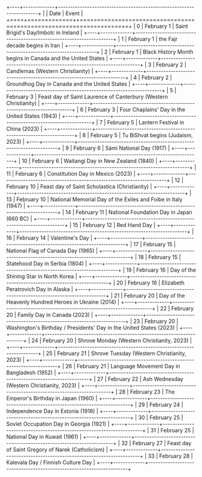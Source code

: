 +----+-------------+---------------------------------------------------------------------+
|    | Date        | Event                                                               |
+====+=============+=====================================================================+
|  0 | February 1  | Saint Brigid's Day/Imbolc in Ireland                                |
+----+-------------+---------------------------------------------------------------------+
|  1 | February 1  | the Fajr decade begins in Iran                                      |
+----+-------------+---------------------------------------------------------------------+
|  2 | February 1  | Black History Month begins in Canada and the United States          |
+----+-------------+---------------------------------------------------------------------+
|  3 | February 2  | Candlemas (Western Christianity)                                    |
+----+-------------+---------------------------------------------------------------------+
|  4 | February 2  | Groundhog Day in Canada and the United States                       |
+----+-------------+---------------------------------------------------------------------+
|  5 | February 3  | Feast day of Saint Laurence of Canterbury (Western Christianity)    |
+----+-------------+---------------------------------------------------------------------+
|  6 | February 3  | Four Chaplains' Day in the United States (1943)                     |
+----+-------------+---------------------------------------------------------------------+
|  7 | February 5  | Lantern Festival in China (2023)                                    |
+----+-------------+---------------------------------------------------------------------+
|  8 | February 5  | Tu BiShvat begins (Judaism, 2023)                                   |
+----+-------------+---------------------------------------------------------------------+
|  9 | February 6  | Sámi National Day (1917)                                            |
+----+-------------+---------------------------------------------------------------------+
| 10 | February 6  | Waitangi Day in New Zealand (1840)                                  |
+----+-------------+---------------------------------------------------------------------+
| 11 | February 6  | Constitution Day in Mexico (2023)                                   |
+----+-------------+---------------------------------------------------------------------+
| 12 | February 10 | Feast day of Saint Scholastica (Christianity)                       |
+----+-------------+---------------------------------------------------------------------+
| 13 | February 10 | National Memorial Day of the Exiles and Foibe in Italy (1947)       |
+----+-------------+---------------------------------------------------------------------+
| 14 | February 11 | National Foundation Day in Japan (660 BC)                           |
+----+-------------+---------------------------------------------------------------------+
| 15 | February 12 | Red Hand Day                                                        |
+----+-------------+---------------------------------------------------------------------+
| 16 | February 14 | Valentine's Day                                                     |
+----+-------------+---------------------------------------------------------------------+
| 17 | February 15 | National Flag of Canada Day (1965)                                  |
+----+-------------+---------------------------------------------------------------------+
| 18 | February 15 | Statehood Day in Serbia (1804)                                      |
+----+-------------+---------------------------------------------------------------------+
| 19 | February 16 | Day of the Shining Star in North Korea                              |
+----+-------------+---------------------------------------------------------------------+
| 20 | February 16 | Elizabeth Peratrovich Day in Alaska                                 |
+----+-------------+---------------------------------------------------------------------+
| 21 | February 20 | Day of the Heavenly Hundred Heroes in Ukraine (2014)                |
+----+-------------+---------------------------------------------------------------------+
| 22 | February 20 | Family Day in Canada (2023)                                         |
+----+-------------+---------------------------------------------------------------------+
| 23 | February 20 | Washington's Birthday / Presidents' Day in the United States (2023) |
+----+-------------+---------------------------------------------------------------------+
| 24 | February 20 | Shrove Monday (Western Christianity, 2023)                          |
+----+-------------+---------------------------------------------------------------------+
| 25 | February 21 | Shrove Tuesday (Western Christianity, 2023)                         |
+----+-------------+---------------------------------------------------------------------+
| 26 | February 21 | Language Movement Day in Bangladesh (1952)                          |
+----+-------------+---------------------------------------------------------------------+
| 27 | February 22 | Ash Wednesday (Western Christianity, 2023)                          |
+----+-------------+---------------------------------------------------------------------+
| 28 | February 23 | The Emperor's Birthday in Japan (1960)                              |
+----+-------------+---------------------------------------------------------------------+
| 29 | February 24 | Independence Day in Estonia (1918)                                  |
+----+-------------+---------------------------------------------------------------------+
| 30 | February 25 | Soviet Occupation Day in Georgia (1921)                             |
+----+-------------+---------------------------------------------------------------------+
| 31 | February 25 | National Day in Kuwait (1961)                                       |
+----+-------------+---------------------------------------------------------------------+
| 32 | February 27 | Feast day of Saint Gregory of Narek (Catholicism)                   |
+----+-------------+---------------------------------------------------------------------+
| 33 | February 28 | Kalevala Day / Finnish Culture Day                                  |
+----+-------------+---------------------------------------------------------------------+
